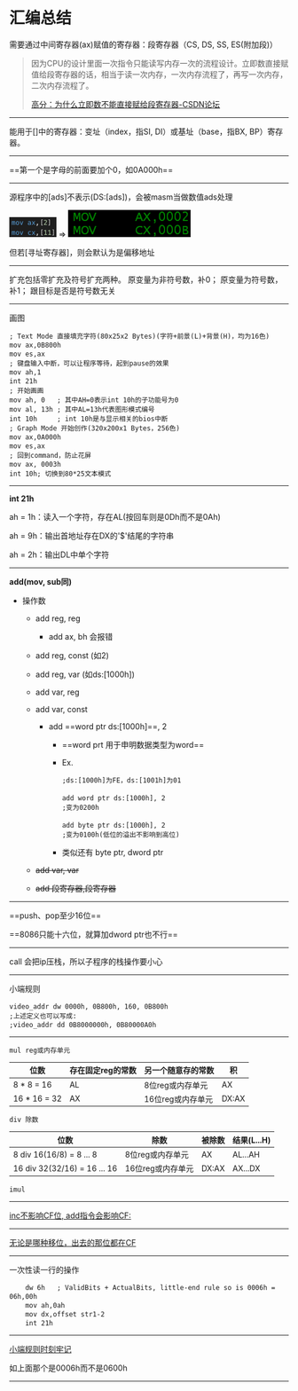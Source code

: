 # 汇编总结

需要通过中间寄存器(ax)赋值的寄存器：段寄存器（CS, DS, SS, ES(附加段)）

> 因为CPU的设计里面一次指令只能读写内存一次的流程设计。立即数直接赋值给段寄存器的话，相当于读一次内存，一次内存流程了，再写一次内存，二次内存流程了。
>
> [高分：为什么立即数不能直接赋给段寄存器-CSDN论坛](https://bbs.csdn.net/topics/340215235)

---

能用于[]中的寄存器：变址（index，指SI, DI）或基址（base，指BX, BP）寄存器。

---

==第一个是字母的前面要加个0，如0A000h==

---

源程序中的[ads]不表示(DS:[ads])，会被masm当做数值ads处理

<img src="Sep25.assets/image-20191007101944690.png" alt="image-20191007101944690" style="zoom:50%;" /> $\Longrightarrow$ <img src="Sep25.assets/image-20191007102016154.png" alt="image-20191007102016154" style="zoom:50%;" />

但若[寻址寄存器]，则会默认为是偏移地址

---

扩充包括零扩充及符号扩充两种。
原变量为非符号数，补0；
原变量为符号数，补1；
跟目标是否是符号数无关

---

画图

```assembly
; Text Mode 直接填充字符(80x25x2 Bytes)(字符+前景(L)+背景(H)，均为16色)
mov ax,0B800h
mov es,ax
; 键盘输入中断，可以让程序等待，起到pause的效果
mov ah,1
int 21h
; 开始画画
mov ah, 0  	; 其中AH=0表示int 10h的子功能号为0
mov al, 13h ; 其中AL=13h代表图形模式编号
int 10h     ; int 10h是与显示相关的bios中断
; Graph Mode 开始创作(320x200x1 Bytes，256色)
mov ax,0A000h
mov es,ax
; 回到command，防止花屏
mov ax, 0003h
int 10h; 切换到80*25文本模式
```

---

**int 21h**

ah = 1h：读入一个字符，存在AL(按回车则是0Dh而不是0Ah)

ah = 9h：输出首地址存在DX的'$'结尾的字符串

ah = 2h：输出DL中单个字符

---

**add(mov, sub同)**

* 操作数
  * add reg, reg
  
    * add ax, bh 会报错
  
  * add reg, const (如2)
  
  * add reg, var (如ds:[1000h])
  
  * add var, reg
  
  * add var, const 
  
    * add ==word ptr ds:[1000h]==, 2
  
      * ==word prt 用于申明数据类型为word==
  
      * Ex.
  
        ```assembly
        ;ds:[1000h]为FE，ds:[1001h]为01
        
        add word ptr ds:[1000h], 2
        ;变为0200h
        
        add byte ptr ds:[1000h], 2
        ;变为0100h(低位的溢出不影响到高位)
        ```
  
        
  
      * 类似还有 byte ptr, dword ptr
  
  * ~~add var, var~~
  
  * ~~add 段寄存器,段寄存器~~

---

==push、pop至少16位==

==8086只能十六位，就算加dword ptr也不行==

---

call 会把ip压栈，所以子程序的栈操作要小心

---

小端规则

```
video_addr dw 0000h, 0B800h, 160, 0B800h
;上述定义也可以写成:
;video_addr dd 0B8000000h, 0B80000A0h
```

---

`mul reg或内存单元`

| 位数         | 存在固定reg的常数 | 另一个随意存的常数 | 积    |
| ------------ | ----------------- | ------------------ | ----- |
| 8 * 8 = 16   | AL                | 8位reg或内存单元   | AX    |
| 16 * 16 = 32 | AX                | 16位reg或内存单元  | DX:AX |

`div 除数`

| 位数                         | 除数              | 被除数 | 结果(L...H) |
| ---------------------------- | ----------------- | ------ | ----------- |
| 8 div 16(16/8) = 8 ... 8     | 8位reg或内存单元  | AX     | AL...AH     |
| 16 div 32(32/16) = 16 ... 16 | 16位reg或内存单元 | DX:AX  | AX...DX     |

`imul`

---

<u>inc不影响CF位, add指令会影响CF:</u>

---

<u>无论是哪种移位，出去的那位都在CF</u>

---

一次性读一行的操作

```assembly
	dw 6h	; ValidBits + ActualBits, little-end rule so is 0006h = 06h,00h
	mov ah,0ah
	mov dx,offset str1-2
	int 21h
```

---

<u>小端规则时刻牢记</u>

如上面那个是0006h而不是0600h

---